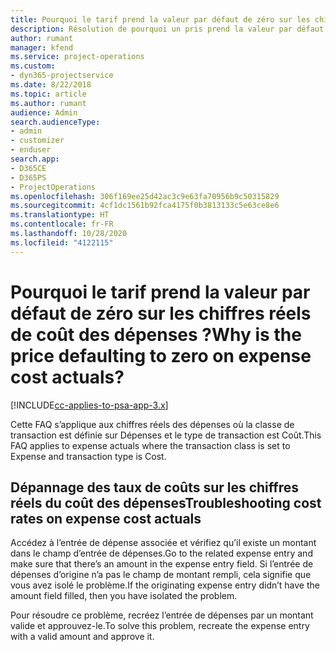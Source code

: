 ```yaml
---
title: Pourquoi le tarif prend la valeur par défaut de zéro sur les chiffres réels de coût des dépenses ?
description: Résolution de pourquoi un pris prend la valeur par défaut de 0 sur les chiffres réels de coût des dépenses.
author: rumant
manager: kfend
ms.service: project-operations
ms.custom:
- dyn365-projectservice
ms.date: 8/22/2018
ms.topic: article
ms.author: rumant
audience: Admin
search.audienceType:
- admin
- customizer
- enduser
search.app:
- D365CE
- D365PS
- ProjectOperations
ms.openlocfilehash: 306f169ee25d42ac3c9e63fa70956b9c50315829
ms.sourcegitcommit: 4cf1dc1561b92fca4175f0b3813133c5e63ce8e6
ms.translationtype: HT
ms.contentlocale: fr-FR
ms.lasthandoff: 10/28/2020
ms.locfileid: "4122115"
---
```

# <a name="why-is-the-price-defaulting-to-zero-on-expense-cost-actuals"></a><span data-ttu-id="7067a-103">Pourquoi le tarif prend la valeur par défaut de zéro sur les chiffres réels de coût des dépenses ?</span><span class="sxs-lookup"><span data-stu-id="7067a-103">Why is the price defaulting to zero on expense cost actuals?</span></span>

[!INCLUDE[cc-applies-to-psa-app-3.x](../includes/cc-applies-to-psa-app-3x.md)]

<span data-ttu-id="7067a-104">Cette FAQ s’applique aux chiffres réels des dépenses où la classe de transaction est définie sur Dépenses et le type de transaction est Coût.</span><span class="sxs-lookup"><span data-stu-id="7067a-104">This FAQ applies to expense actuals where the transaction class is set to Expense and transaction type is Cost.</span></span>

## <a name="troubleshooting-cost-rates-on-expense-cost-actuals"></a><span data-ttu-id="7067a-105">Dépannage des taux de coûts sur les chiffres réels du coût des dépenses</span><span class="sxs-lookup"><span data-stu-id="7067a-105">Troubleshooting cost rates on expense cost actuals</span></span>

<span data-ttu-id="7067a-106">Accédez à l’entrée de dépense associée et vérifiez qu’il existe un montant dans le champ d’entrée de dépenses.</span><span class="sxs-lookup"><span data-stu-id="7067a-106">Go to the related expense entry and make sure that there’s an amount in the expense entry field.</span></span> <span data-ttu-id="7067a-107">Si l’entrée de dépenses d’origine n’a pas le champ de montant rempli, cela signifie que vous avez isolé le problème.</span><span class="sxs-lookup"><span data-stu-id="7067a-107">If the originating expense entry didn’t have the amount field filled, then you have isolated the problem.</span></span>
 
<span data-ttu-id="7067a-108">Pour résoudre ce problème, recréez l’entrée de dépenses par un montant valide et approuvez-le.</span><span class="sxs-lookup"><span data-stu-id="7067a-108">To solve this problem, recreate the expense entry with a valid amount and approve it.</span></span>
